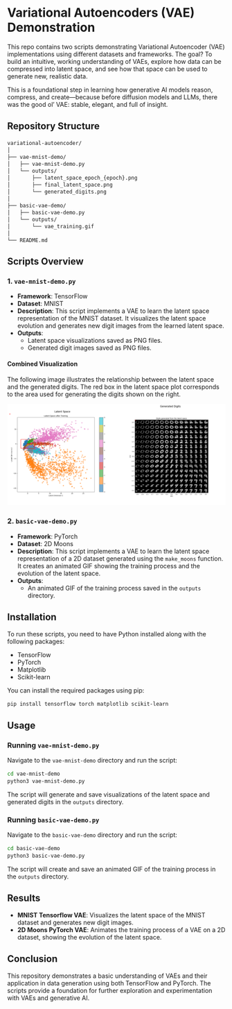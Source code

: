 # Variational Autoencoders (VAE) Demonstration

This repo contains two scripts demonstrating Variational Autoencoder (VAE) implementations using different datasets and frameworks. The goal? To build an intuitive, working understanding of VAEs, explore how data can be compressed into latent space, and see how that space can be used to generate new, realistic data.

This is a foundational step in learning how generative AI models reason, compress, and create—because before diffusion models and LLMs, there was the good ol’ VAE: stable, elegant, and full of insight.

## Repository Structure

```
variational-autoencoder/
│
├── vae-mnist-demo/
│   ├── vae-mnist-demo.py
│   └── outputs/
│       ├── latent_space_epoch_{epoch}.png
│       ├── final_latent_space.png
│       └── generated_digits.png
│
├── basic-vae-demo/
│   ├── basic-vae-demo.py
│   └── outputs/
│       └── vae_training.gif
│
└── README.md
```

## Scripts Overview

### 1. `vae-mnist-demo.py`

- **Framework**: TensorFlow
- **Dataset**: MNIST
- **Description**: This script implements a VAE to learn the latent space representation of the MNIST dataset. It visualizes the latent space evolution and generates new digit images from the learned latent space.
- **Outputs**: 
  - Latent space visualizations saved as PNG files.
  - Generated digit images saved as PNG files.

#### Combined Visualization

The following image illustrates the relationship between the latent space and the generated digits. The red box in the latent space plot corresponds to the area used for generating the digits shown on the right.

![Combined Visualization](vae-mnist-demo/outputs/combined_visualization.png)

### 2. `basic-vae-demo.py`

- **Framework**: PyTorch
- **Dataset**: 2D Moons
- **Description**: This script implements a VAE to learn the latent space representation of a 2D dataset generated using the `make_moons` function. It creates an animated GIF showing the training process and the evolution of the latent space.
- **Outputs**: 
  - An animated GIF of the training process saved in the `outputs` directory.

## Installation

To run these scripts, you need to have Python installed along with the following packages:

- TensorFlow
- PyTorch
- Matplotlib
- Scikit-learn

You can install the required packages using pip:

```bash
pip install tensorflow torch matplotlib scikit-learn
```

## Usage

### Running `vae-mnist-demo.py`

Navigate to the `vae-mnist-demo` directory and run the script:

```bash
cd vae-mnist-demo
python3 vae-mnist-demo.py
```

The script will generate and save visualizations of the latent space and generated digits in the `outputs` directory.

### Running `basic-vae-demo.py`

Navigate to the `basic-vae-demo` directory and run the script:

```bash
cd basic-vae-demo
python3 basic-vae-demo.py
```

The script will create and save an animated GIF of the training process in the `outputs` directory.

## Results

- **MNIST Tensorflow VAE**: Visualizes the latent space of the MNIST dataset and generates new digit images.
- **2D Moons PyTorch VAE**: Animates the training process of a VAE on a 2D dataset, showing the evolution of the latent space.

## Conclusion

This repository demonstrates a basic understanding of VAEs and their application in data generation using both TensorFlow and PyTorch. The scripts provide a foundation for further exploration and experimentation with VAEs and generative AI. 
